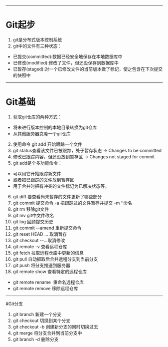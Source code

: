 
---

# Git起步
1. git是分布式版本控制系统
2. git中的文件有三种状态：
- 已提交(committed):数据已经安全地保存在本地数据库中
- 已修改(modified):修改了文件，但还没保存到数据库中
- 已暂存(staged):对一个已修改文件的当前版本做了标记，使之包含在下次提交的快照中

---

# Git基础
1. 获取git仓库的两种方式：
- 将未进行版本控制的本地目录转换为git仓库
- 从其他服务器克隆一个git仓库
2. 使用命令 git add 开始跟踪一个文件
3. git status查看该文件已被跟踪，处于暂存状态  ->  Changes to be committed
4. 修改已跟踪内容，但还没放到暂存区  ->  Changes not staged for commit
5. git add是个多功能命令：
- 可以用它开始跟踪新文件
- 或者把已跟踪的文件放到暂存区
- 用于合并时把有冲突的文件标记为已解决状态等。
6. git diff 要查看尚未暂存的文件更新了哪些部分
7. git commit 提交命令  -a 把跟踪过的文件暂存并提交  -m ‘’命名
8. git rm 移除git文件
9. git mv git中文件改名
10. git log 回顾提交历史
11. git commit --amend  重新提交命令
12. git reset HEAD <file>... 取消暂存
13. git checkout --<file>...取消修改
14. git remote -v 查看远程仓库
15. git fetch <remote> 拉取远程仓库中更新的信息
16. git pull 自动抓取后合并远程分支到当前分支
17. git push <remote> <barnch> 将<branch>分支推送到<remote>服务器
18. git remote show <remote> 查看特定的远程仓库
- git remote rename <name1> <name2>  重命名远程仓库
- git remote remove <remote> 移除远程仓库

---

#Git分支
1. git branch <branch> 新建一个分支
2. git checkout <branch> 切换到某个分支
3. git checkout -b <newbranchname> 创建新分支的同时切换过去
4. git merge <branch> 将<branch>分支合并到当前分支中
5. git branch -d <branch> 删除分支

